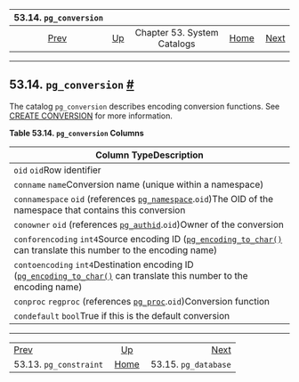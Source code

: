 <!--?xml version="1.0" encoding="UTF-8" standalone="no"?-->

|                   53.14. `pg_conversion`                   |                                                   |                             |                                                       |                                                        |
| :--------------------------------------------------------: | :------------------------------------------------ | :-------------------------: | ----------------------------------------------------: | -----------------------------------------------------: |
| [Prev](catalog-pg-constraint.html "53.13. pg_constraint")  | [Up](catalogs.html "Chapter 53. System Catalogs") | Chapter 53. System Catalogs | [Home](index.html "PostgreSQL 17devel Documentation") |  [Next](catalog-pg-database.html "53.15. pg_database") |

***

## 53.14. `pg_conversion` [#](#CATALOG-PG-CONVERSION)



The catalog `pg_conversion` describes encoding conversion functions. See [CREATE CONVERSION](sql-createconversion.html "CREATE CONVERSION") for more information.

**Table 53.14. `pg_conversion` Columns**

| Column TypeDescription                                                                                                                                            |
| ----------------------------------------------------------------------------------------------------------------------------------------------------------------- |
| `oid` `oid`Row identifier                                                                                                                                         |
| `conname` `name`Conversion name (unique within a namespace)                                                                                                       |
| `connamespace` `oid` (references [`pg_namespace`](catalog-pg-namespace.html "53.32. pg_namespace").`oid`)The OID of the namespace that contains this conversion   |
| `conowner` `oid` (references [`pg_authid`](catalog-pg-authid.html "53.8. pg_authid").`oid`)Owner of the conversion                                                |
| `conforencoding` `int4`Source encoding ID ([`pg_encoding_to_char()`](functions-info.html#PG-ENCODING-TO-CHAR) can translate this number to the encoding name)     |
| `contoencoding` `int4`Destination encoding ID ([`pg_encoding_to_char()`](functions-info.html#PG-ENCODING-TO-CHAR) can translate this number to the encoding name) |
| `conproc` `regproc` (references [`pg_proc`](catalog-pg-proc.html "53.39. pg_proc").`oid`)Conversion function                                                      |
| `condefault` `bool`True if this is the default conversion                                                                                                         |

***

|                                                            |                                                       |                                                        |
| :--------------------------------------------------------- | :---------------------------------------------------: | -----------------------------------------------------: |
| [Prev](catalog-pg-constraint.html "53.13. pg_constraint")  |   [Up](catalogs.html "Chapter 53. System Catalogs")   |  [Next](catalog-pg-database.html "53.15. pg_database") |
| 53.13. `pg_constraint`                                     | [Home](index.html "PostgreSQL 17devel Documentation") |                                   53.15. `pg_database` |
